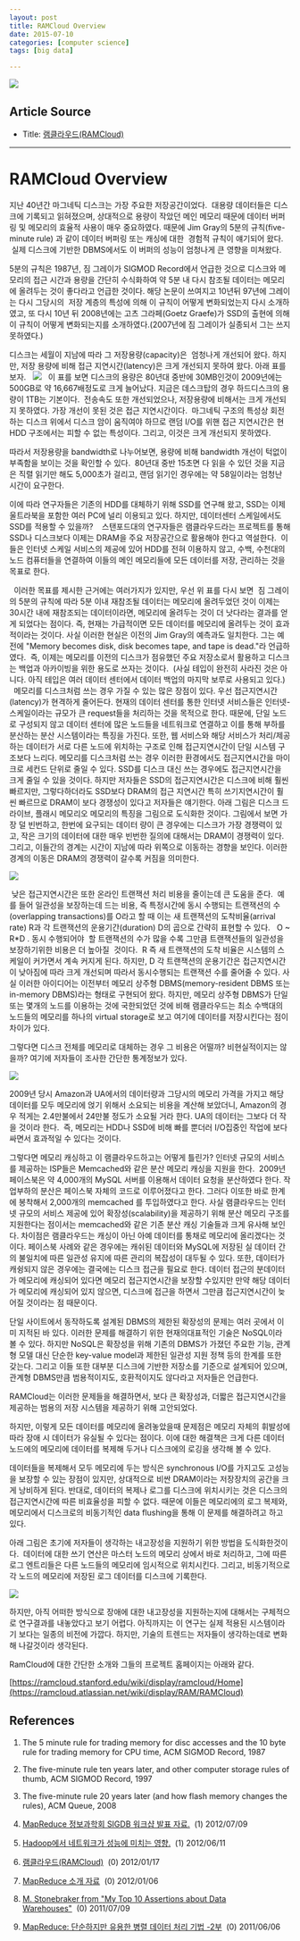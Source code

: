 ```yaml
---
layout: post
title: RAMCloud Overview
date: 2015-07-10
categories: [computer science]
tags: [big data]

---
```



[![](http://sungsoo.github.com/images/ramcloud.png)](http://sungsoo.github.com/images/ramcloud.png)

## Article Source
* Title: [램클라우드(RAMCloud)](http://bart7449.tistory.com/287)

---


# RAMCloud Overview


 지난
40년간 마그네틱 디스크는 가장 주요한 저장공간이었다.  대용량 데이터들은
디스크에 기록되고 읽혀졌으며, 상대적으로 용량이 작았던 메인 메모리
때문에 데이터 버퍼링 및 메모리의 효율적 사용이 매우
중요하였다.
 때문에
Jim Gray의 5분의 규칙(five-minute rule) 과 같이 데이터 버퍼링 또는
캐싱에 대한  경험적 규칙이 얘기되어 왔다.  실제 디스크에 기반한
DBMS에서도 이 버퍼의 성능이 엄청나게 큰 영향을 미쳐왔다. 
   

5분의 규칙은 1987년, 짐 그레이가 SIGMOD
Record에서 언급한 것으로 디스크와
메모리의 접근 시간과 용량을 간단히 수식화하여 약 5분 내 다시 참조될
데이터는 메모리에 올려두는 것이 좋다라고 언급한 것이다.
  해당
논문이 쓰여지고 10년뒤 97년에 그레이는 다시 그당시의  저장 계층의 특성에
의해 이 규칙이 어떻게 변화되었는지 다시 소개하였고, 또 다시
10년 뒤 2008년에는 고츠 그라페(Goetz Graefe)가 SSD의 출현에 의해 이
규칙이 어떻게 변화되는지를 소개하였다.(2007년에 짐
그레이가 실종되서 그는 쓰지 못하였다.)  

 디스크는 세월이 지남에 따라 그
저장용량(capacity)은  엄청나게 개선되어 왔다. 하지만, 저장 용량에 비해
접근 지연시간(latency)은 크게 개선되지 못하여 왔다. 아래 표를
보자.
  
![](http://cfile4.uf.tistory.com/image/16082D3F4F15816F1F54F2)
  
이 표를 보면 디스크의 용량은 80년대 중반에
30MB인것이 2009년에는 500GB로 약 16,667배정도로 크게 늘어났다. 지금은
데스크탑의 경우 하드디스크의 용량이 1TB는 기본이다.  전송속도 또한
개선되었으나, 저장용량에 비해서는 크게 개선되지 못하였다. 가장 개선이
못된 것은 접근 지연시간이다.  마그네틱 구조의 특성상 회전하는 디스크
위에서 디스크 암이 움직여야 하므로 랜덤 I/O를 위핸 접근 지연시간은 현
HDD 구조에서는 피할 수 없는 특성이다. 그리고, 이것은 크게 개선되지
못하였다. 


 따라서 저장용량을 bandwidth로 나누어보면,
용량에 비해 bandwidth 개선이 턱없이 부족함을 보이는 것을 확인할 수 있다.
 80년대 중반 15초면 다 읽을 수 있던 것을 지금은 직렬 읽기만 해도
5,000초가 걸리고, 랜덤 읽기인 경우에는 약 58일이라는 엄청난 시간이
요구한다.
 
 이에 따라 연구자들은 기존의 HDD를 대체하기
위해 SSD를 연구해 왔고, SSD는 이제 울트라북을 포함한 여러 PC에 널리
이용되고 있다. 하지만, 데이터센터 스케일에서도 SSD를 적용할 수
있을까? 
  
 스탠포드대의 연구자들은 램클라우드라는
프로젝트를 통해 SSD나 디스크보다 이제는 DRAM을 주요 저장공간으로
활용해야 한다고 역설한다.  이들은 인터넷
스케일 서비스의 제공에 있어 HDD를 전혀 이용하지 않고, 수백, 수천대의
노드 컴퓨터들을 연결하여 이들의 메인 메모리들에 모든 데이터를 저장,
관리하는 것을 목표로 한다. 

   이러한 목표를 제시한 근거에는
여러가지가 있지만, 우선 위 표를 다시 보면  짐 그레이의
5분의 규칙에 따라 5분 이내 재참조될 데이터는 메모리에 올려두었던 것이
이제는 30시간 내에 재참조되는 데이터이라면, 메모리에 올려두는 것이 더
낫다라는 결과를 얻게 되었다는 점이다. 즉, 현재는 가급적이면 모든
데이터를 메모리에 올려두는 것이 효과적이라는
것이다. 사실 이러한 현실은 이전의 Jim Gray의
예측과도 일치한다. 그는 예전에 "Memory
becomes disk, disk becomes tape, and tape is dead."라
언급하였다.
   즉, 이제는 메모리를 이전의 디스크가
점유했던 주요 저장소로서 활용하고 디스크는 백업과 아카이빙을 위한 용도로
쓰자는 것이다.  (사실 테입이 완전히 사라진 것은 아니다. 아직
테입은 여러 데이터 센터에서 데이터 백업의 마지막 보루로 사용되고
있다.) 
   
  메모리를 디스크처럼 쓰는 경우 가질 수
있는 많은 장점이 있다. 우선 접근지연시간(latency)가 현격하게 줄어든다.
현재의 데이터 센터를 통한 인터넷 서비스들은 인터넷-스케일이라는 규모가
큰 request들을 처리하는 것을 목적으로 한다. 때문에, 단일 노드로 구성되지
않고 데이터 센터에 많은 노드들을 네트워크로 연결하고 이를 통해 부하를
분산하는 분산 시스템이라는 특징을 가진다. 또한, 웹 서비스와 해당
서비스가 처리/제공하는 데이터가 서로 다른 노드에 위치하는 구조로 인해
접근지연시간이 단일 시스템 구조보다 느리다. 메모리를 디스크처럼 쓰는
경우 이러한 환경에서도 접근지연시간을 마이크로 세컨드 단위로 줄일 수
있다.
  SSD를 디스크 대신 쓰는 경우에도
접근지연시간을 크게 줄일 수 있을 것이다. 하지만 저자들은
SSD의 접근지연시간은 디스크에 비해 훨씬 빠르지만, 그렇다하더라도 SSD보다
DRAM의 접근 지연시간 특히 쓰기지연시간이 훨씬 빠르므로 DRAM이 보다
경쟁성이 있다고 저자들은 얘기한다.
  아래 그림은 디스크 드라이브, 플래시
메모리오 메모리의 특징을 그림으로 도식화한 것이다.
  그림에서 보면 가장 덜 빈번하고, 한번에
요구되는 데이터 량이 큰 경우에는 디스크가 가장 경쟁력이 있고, 작은
크기의 데이터에 대한 매우 빈번한 질의에 대해서는 DRAM이 경쟁력이 있다.
그리고, 이들간의 경계는 시간이 지남에 따라 위쪽으로 이동하는 경향을
보인다. 이러한 경계의 이동은 DRAM의 경쟁력이 갈수록 커짐을
의미한다. 
 
![](http://cfile2.uf.tistory.com/image/18552D4E4F1D77440334AF)

  낮은 접근지연시간은 또한 온라인
트랜잭션 처리 비용을 줄이는데 큰 도움을 준다. 
  예를 들어 일관성을 보장하는데 드는
비용, 즉 특정시간에 동시 수행되는 트랜잭션의 수(overlapping
transactions)를 O라고 할 때 이는 새 트랜잭션의 도착비율(arrival rate)
R과 각 트랜잭션의 운용기간(duration) D의 곱으로 간략히 표현할 수 있다.  
O ~ R*D .
  동시 수행되어야  할 트랜잭션의 수가
많을 수록 그만큼 트랜잭션들의 일관성을 보장하기위한 비용은 더 높아질
 것이다. 
  R 즉 새 트랜잭션의 도착 비율은
시스템의 스케일이 커가면서 계속 커지게 된다.
  하지만, D 각 트랜잭션의 운용기간은
접근지연시간이 낮아짐에 따라 크게 개선되며 따라서 동시수행되는 트랜잭션
수를 줄어줄 수 있다. 사실 이러한 아이디어는 이전부터 메모리 상주형
DBMS(memory-resident DBMS 또는 in-memory DBMS)라는 형태로 구현되어 왔다.
하지만, 메모리 상주형 DBMS가 단일 또는 몇개의 노드를 이용하는 것에
국한되었던 것에 비해 램클라우드는 최소 수백대의 노드들의 메모리를 하나의
virtual storage로 보고 여기에 데이터를 저장시킨다는 점이 차이가
있다.

  그렇다면 디스크 전체를 메모리로
대체하는 경우 그 비용은 어떨까? 비현실적이지는 않을까?
  여기에 저자들이 조사한 간단한
통계정보가 있다.
   



![](http://cfile29.uf.tistory.com/image/1236F24A4F157CF91CCDCA)

  2009년 당시
Amazon과 UA에서의 데이터량과 그당시의 메모리 가격을 가지고 해당 데이터를
모두 메모리에 얹기 위해서 소요되는 비용을 계산해 보았더니, Amazon의 경우
적게는 2.4만불에서 24만불 정도가 소요될 거라 한다. UA의 데이터는 그보다 더 작을 것이라
한다. 
  즉, 메모리는 HDD나 SSD에 비해 빠를
뿐더러 I/O집중인 작업에 보다 싸면서 효과적일 수 있다는 것이다.

  그렇다면 메모리 캐싱하고 이
램클라우드하고는 어떻게 틀린가? 인터넷 규모의 서비스를 제공하는 ISP들은
Memcached와 같은 분산 메모리 캐싱을 지원을 한다.  2009년 페이스북은 약
4,000개의 MySQL 서버를 이용해서 데이터 요청을 분산하였다 한다.
작업부하의 분산은 페이스북 자체의 코드로 이루어졌다고 한다. 그러다
이또한 바로 한계에 봉착해서 2,000개의 memcached 를 투입하였다고
한다. 사실 램클라우드는 인터넷 규모의 서비스 제공에
있어 확장성(scalability)을 제공하기 위해 분산 메모리 구조를 지원한다는
점이서는 memcached와 같은 기존 분산 캐싱 기술들과 크게 유사해 보인다.
차이점은 램클라우드는 캐싱이 아닌 아예 데이터를 통채로
메모리에 올리겠다는 것이다. 페이스북 사례와 같은 경우에는 캐쉬된
데이터와 MySQL에 저장된 실 데이터 간의 불일치에 따른 일관성 유지에 따른
관리의 복잡성이 대두될 수 있다. 또한, 데이터가 캐슁되지 않은 경우에는
결국에는 디스크 접근을 필요로 한다. 데이터 접근의 분데이터가 메모리에
캐싱되어 있다면 메모리 접근지연시간을 보장할 수있지만 만약 해당 데이터가
메모리에 캐싱되어 있지 않으면, 디스크에 접근을 하면서 그만큼
접근지연시간이 늦어질 것이라는 점 때문이다.  

 단일 사이트에서 동작하도록 설계된
DBMS의 제한된 확장성의 문제는 여러 곳에서 이미 지적된 바 있다. 이러한
문제를 해결하기 위한 현재의대표적인 기술은 NoSQL이라 볼 수 있다. 하지만
NoSQL은 확장성을 위해 기존의 DBMS가 가졌던 주요한 기능, 관계형 모델 대신
단순한 key-value model과 제한된 일관성 지원 정책 등의 한계를 또한
갖는다. 그리고 이들 또한 대부분 디스크에 기반한 저장소를 기준으로
설계되어 있으며, 관계형 DBMS만큼 범용적이지도, 호환적이지도 않다라고
저자들은 언급한다.

 RAMCloud는 이러한 문제들을 해결하면서,
보다 큰 확장성과, 더짧은 접근지연시간을 제공하는 범용의 저장 시스템을
제공하기 위해 고안되었다. 

하지만,
이렇게 모든 데이터를 메모리에 올려놓았을때 문제점은 메모리 자체의
휘발성에 따라 장애 시 데이터가 유실될 수 있다는 점이다. 이에 대한
해결책은 크게 다른 데이터 노드에의 메모리에 데이터를 복제해 두거나
디스크에의 로깅을 생각해 볼 수 있다. 

 데이터들을 복제해서 모두 메모리에 두는
방식은 synchronous I/O를 가지고도 고성능을 보장할 수 있는 장점이 있지만,
상대적으로 비싼 DRAM이라는 저장장치의 공간을 크게 낭비하게 된다.
  반대로, 데이터의 복제나 로그를
디스크에 위치시키는 것은 디스크의 접근지연시간에 따른 비효율성을 피할 수
없다. 때문에 이들은 메모리에의 로그 복제와, 메모리에서 디스크로의
비동기적인 data flushing을 통해 이 문제를 해결하려고 하고 있다.
 
  아래 그림은 초기에 저자들이 생각하는
내고장성을 지원하기 위한 방법을 도식화한것이다. 
데이터에 대한 쓰기 연산은 마스터 노드의 메모리
상에서 바로 처리하고, 그에 따른 로그 엔트리들은 다른 노드들의 메모리에
임시적으로 위치시킨다. 그리고, 비동기적으로 각 노드의 메모리에 저장된
로그 데이터를 디스크에 기록한다.  
 
 


![](http://cfile23.uf.tistory.com/image/20093D414F158055317EAF)

 하지만,
아직 어떠한 방식으로 장애에 대한 내고장성을 지원하는지에 대해서는
구체적으로 연구결과를 내놓았다고 보기 어렵다. 아직까지는 이 연구는 실제
적용된 시스템이라기 보다는 일종의 비전에 가깝다. 하지만, 기술의 트렌드는
저자들이 생각하는데로 변화해 나갈것이라 생각된다.

 
RamCloud에 대한 간단한 소개와 그들의 프로젝트 홈페이지는 아래와
같다.

[<span
    style="font-size: 11pt; ">https://ramcloud.stanford.edu/wiki/display/ramcloud/Home](https://ramcloud.atlassian.net/wiki/display/RAM/RAMCloud)






## References

1.  The 5 minute rule for trading memory for disc accesses and the 10
    byte rule for trading memory for CPU time, ACM SIGMOD Record, 1987

2.  The five-minute rule ten years later, and other computer storage
    rules of thumb, ACM SIGMOD Record, 1997
   
3.  The five-minute rule 20 years later (and how flash memory changes
    the rules), ACM Queue, 2008 
    
4. [MapReduce 정보과학회 SIGDB 워크샵 발표
자료.](http://bart7449.tistory.com/290)  <span>(1)
2012/07/09

5. [Hadoop에서 네트워크가 성능에 미치는
영향.](http://bart7449.tistory.com/289)  <span>(1)
2012/06/11

6. [램클라우드(RAMCloud)](http://bart7449.tistory.com/287)  <span>(0)
2012/01/17

7. [MapReduce 소개 자료](http://bart7449.tistory.com/286)  <span>(0)
2012/01/06

8. [M. Stonebraker from "My Top 10 Assertions about Data
Warehouses"](http://bart7449.tistory.com/282)  <span>(0)
2011/07/09

9. [MapReduce: 단순하지만 유용한 병렬 데이터 처리
기법 -2부](http://bart7449.tistory.com/280)  <span>(0)
2011/06/06

